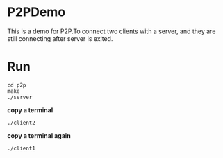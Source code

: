 # P2PDemo
This is a demo for  P2P.To connect two clients with a server, and they are still connecting after server is exited.

# Run
```
cd p2p
make
./server
```
**copy a terminal**
```
./client2
```
**copy a terminal again**
```
./client1
```

